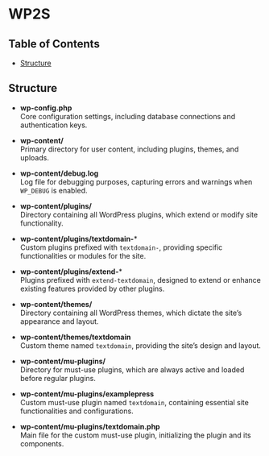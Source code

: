 # WP2S

## Table of Contents

- [Structure](#structure)

## Structure

- **wp-config.php**  
  Core configuration settings, including database connections and authentication keys.

- **wp-content/**  
  Primary directory for user content, including plugins, themes, and uploads.

- **wp-content/debug.log**  
  Log file for debugging purposes, capturing errors and warnings when `WP_DEBUG` is enabled.

- **wp-content/plugins/**  
  Directory containing all WordPress plugins, which extend or modify site functionality.

- **wp-content/plugins/textdomain-***  
  Custom plugins prefixed with `textdomain-`, providing specific functionalities or modules for the site.

- **wp-content/plugins/extend-***  
  Plugins prefixed with `extend-textdomain`, designed to extend or enhance existing features provided by other plugins.

- **wp-content/themes/**  
  Directory containing all WordPress themes, which dictate the site’s appearance and layout.

- **wp-content/themes/textdomain**  
    Custom theme named `textdomain`, providing the site’s design and layout.

- **wp-content/mu-plugins/**  
    Directory for must-use plugins, which are always active and loaded before regular plugins.

- **wp-content/mu-plugins/examplepress**  
    Custom must-use plugin named `textdomain`, containing essential site functionalities and configurations.

- **wp-content/mu-plugins/textdomain.php**  
    Main file for the custom must-use plugin, initializing the plugin and its components.
